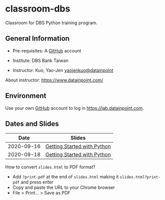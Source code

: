 # classroom-dbs

Classroom for DBS Python training program.

## General Information

- Pre-requisites: A [GitHub](https://github.com/) account

- Institute: DBS Bank Taiwan
- Instructor: Kuo, Yao-Jen <yaojenkuo@datainpoint>

About instructor: <https://www.datainpoint.com/>

## Environment

Use your own [GitHub](https://github.com/) account to log in <https://lab.datainpoint.com>.

## Dates and Slides

|Date|Slides|
|----|------|
|2020-09-16|[Getting Started with Python](https://datainpoint.github.io/classroom-dbs/01-getting-started-with-python.slides.html)|
|2020-09-18|[Getting Started with Python](https://datainpoint.github.io/classroom-dbs/01-getting-started-with-python.slides.html)|

How to convert `slides.html` to PDF format?
- Add `?print-pdf` at the end of `slides.html` making it `slides.html?print-pdf` and press enter
- Copy and paste the URL to your Chrome browser
- File > Print... > Save as PDF
